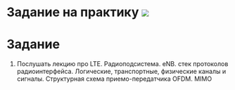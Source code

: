 # Задание на практику ![](https://img.shields.io/badge/Done-green.svg)

# Задание
1. Послушать лекцию про LTE. Радиоподсистема. eNB. стек протоколов радиоинтерфейса. Логические, транспортные, физические каналы и сигналы. Структурная схема приемо-передатчика OFDM. MIMO

